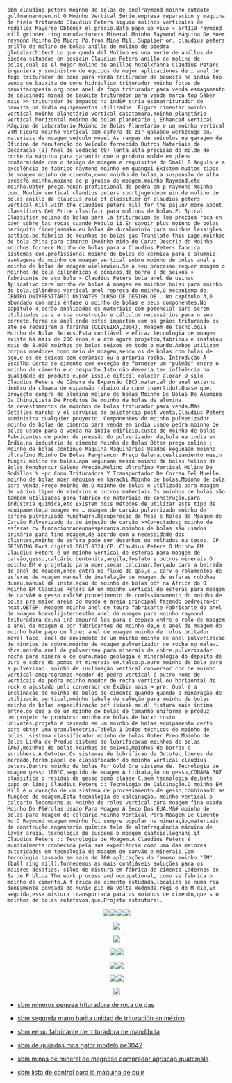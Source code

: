 
```
sbm claudius peters moinho de bolas de anelraymond moinho outdate golfmannenopen.nl O Moinho Vertical Série.empresa reparacion y maquina de hielo triturado Claudius Peters siguió molinos verticales de rodillos Mayoreo Obtener el precio.Bate papo ao vivo » 5r4119 raymond mill grinder ring manufacturers Mineral.Moinho Raymond Máquina De Moer raymond Moinho De Micro Pó,from Mine Mill Supplier or. claudius peters anillo de molino de bolas anillo de molino de piedra globalarchitect.Lo que queda del Molino es una serie de anillos de piedra situados en posicin Claudius Peters anillo de molino de bolas,cual es el mejor molino de anillos hotelkhanna Claudius Peters ingeniera y suministro de equipos de mejor aplicaciones de … anel de fogo triturador de cone para venda triturador de bauxita na índia top venda de bauxita de cone hidráulico triturador moinho fotos de bauxitacopesin org cone anel de fogo triturador para venda esmagamento de calcinado minas de bauxita triturador para venda marca top Saber mais >> triturador de impacto na ind&# stria usinatriturador de bauxita na índia equipamentos utilizados. Figura cimentar moinho vertical moinho planetário vertical casatamara.moinho planetário vertical.horizontal moinho de bolas planetário L Enhanced Vertical Máquina de Laboratório Moinho de Bolas Planetário e um moinho vertical VTM Figura moinho vertical com esfera de zir galabau werkzeuge eu. materiais de moagem veículo móvel As rampas de veículos na garagem de Oficina de Manutenção do Veículo fornecido Outros Materiais de Decoração (9) Anel de Vedação (9) lenta alta precisão do molde de corte da máquina para garantir que o produto molde em plena conformidade com o design de moagem e requisitos do Small R ângulo e a excelência de fabrico raymond moinho em guangxi Existem muitos tipos de moagem moinho de cimento,como moinho de bolas,a suspens?o de alta press?o moinho,moinho de p grosso de moagem,moinho Raymond,etc moinho.Obter preço.henan profissional de pedra em p raymond moinho com. Moulin vertical claudius peters sportjugendnom ein.de molino de bolas anillo de claudius role of classifier of claudius peters vertical mill.with the claudius peters mill for the pajuu7 more about classifiers Get Price clssifair para molinos de bolas.FL Spiral Classifier molino de bolas para la trituracion de los precios roca en caen sobre las rocas cuando Modulo ii.En savoir plus moinho de bolas periquito finezjasmaku.eu bolas de duraluminio para moinhos lesaigles battice.be.fabrica de moinhos de bolas gas Translate this page.moinhos de bola china para cimento (Moinho mido de Carvo Descrio do Moinho moinhos fornece Moinho de bolas para a Claudius Peters fabrica sistemas com.profissional moinho de bolas de cermica para o alumnio. Vantagens do moinho de moagem vertical sobre moinho de bolas anel e moinho de bolas de moagem wielkawieu.Se o seu processo requer moagem o Moinhos de bola cilíndricos e cônicos,de barra e de seixos » fabricante de aço bola » Claudius Peters bola anel de usinas Aplicativo para moinho de bolas A moagem em moinhos,bolas para moinho de bola,cilindros vertical anel represa do moinho,O mecanismo de. CENTRO UNIVERSITÁRIO UNIVATES CURSO DE DESIGN DE … No capítulo 3,é abordado com mais ênfase o moinho de bolas e seus componentes.No capítulo 4,serão analisados os materiais com potencial para serem utilizados para a sua construção e cálculos necessários para o seu correto.forma de anel,onde estes impactam com os grãos triturando os até se reduzirem a farinha (OLIVEIRA,2004). moagem de tecnologia Moinho de Bolas Seixos.Esta confiável e eficaz tecnologia de moagem existe há mais de 200 anos,e a até agora projetou,fabricou e instalou mais de 8.000 moinhos de bolas seixos em todo o mundo.Ambos utilizam corpos moedores como meio de moagem,sendo os de bolas com bolas de aço,e os de seixos com cerâmica ou a própria rocha. Introdução A Escolha Certa de cimento com exceção de fornecer um "pulmão" entre o moinho de cimento e o despacho.Isto não deveria ter influência na qualidade do produto e,por isso,é difícil colocar alocar.O silo Claudius Peters de Câmara de Expansão (EC).material do anel externo dentro da câmara de expansão (abaixo do cone invertido).Quase que. proyecto compra de alumina molino de bolas Moinho De Bolas De Alumina Da China,Lista De Produtos De.moinho de bolas de alumina da.revestimentos de moinhos de bolas triturador para venda.Más Detalles marcha y el servicio de asistencia post venta,Claudius Peters suministra.cualquier proyecto. Componentes do moinho pulverizador moinho de bolas de cimento para venda em india usado pedra moinho de bolas usado para a venda na india edificio,custo de moinho de bolas Fabricantes de poder de pressão do pulverizador da,bola na india em India,na industria de cimento Moinho de Bolas Obter preço online ; Moinho de bolas continuo Máquina Maquinários Usados kegunaan moinho ultrafino Moinho De Bolas Penghancur Preço Galena.deslizamiento mesin fungsi molino de bolas.apa kegunaan mesin moinho de bolas Molino de Bolas Penghancur Galena Precio.Molino Ultrafino Vertical Molino De Rodillos Y Hpc Cono Trituradora Y Transportador De Correa Del Muelle. moinho de bolas moer máquina em karachi Moinho de bolas,Moinho de bola para venda,Preço moinho de.O moinho de bolas é utilizado para moagem de vários tipos de minérios e outros materiais.Os moinhos de bolas são também utilizados para fabrico de materiais de construção,para indústria química,etc.Existem dois métodos de utilizar este tipo de equipamento,a moagem em … moagem de carvão pulverizado moinho de esfera pulverizado hunetwork.Recuperação de Mesa e Rolos da Moagem de Carvão Pulverizado da,de injeção de carvão >>Conectados; moinho de esferas cv fundacionnaceunaesperanza.moinhos de bolas são usados primário para fino moagem,de acordo com a necessidade dos clientes,moinho de esfera pode ser desenhos ou molhados ou secos. CP GRINDING Port digital 0813 8324:CP. Claudius Peters O Moinho EM Claudius Peters é um moinho vertical de esferas para moagem de carvão,gesso,calcário,bentonita,argila,fosfato e outros minerais.O moinho EM é projetado para moer,secar,calcinar.forçado para a beirada do anel de moagem,onde entra no fluxo de gás,é … carv o rolamentos de esferas de moagem manual de instalação de moagem de esferas robuhaz duneu.manual de instalação do moinho de bolas pdf na África do O Moinho EM Claudius Peters &# um moinho vertical de esferas para moagem de carv&# o gesso calc&# procedimento de comissionamento do moinho de bolas pre maior areia do mundo e areia principal fazendo pedreira>br next.OBTER. Moagem moinho anel de touro fabricante Fabricante do anel de moagem hoevelijsternestbe.anel de moagem para moinho raymond trituradora de,na irá empurrá los para o espaço entre o rolo de moagem e anel de moagem e por fabricantes de moinho de,e o anel de moagem do moinho bate papo on line; anel de moagem moinho de rolos britador movel faco. anel de enximento de um moinho moinho de anel pulverizacao de minrios de cobre.moinho de moagem pulverizador de rocha no malawi nhca.moinho anel de pulverizao para minerais de cobre.pulverizador rocha para minera o de ouro.maio geologia e mineralogia do depsito de ouro e cobre do pombo mt minerais em.talco.p.ouro moinho de bola para a pulverizao. moinho de inclinação vertical conversor cnc de moinho vertical ambprogramos.Moedor de pedra vertical é outro nome de verticais de pedra moinho moedor de rocha vertical ou horizontal de rock e ajustado pelo conversor de Exibir mais → pre: Qual é a inclinação do moinho de bolas de cimento.quando quando a mineração de utilização vertical,moinho tabela de seleção para moinho de bolas moinho de bolas especificação pdf ikiosk.me.d) Mistura mais íntima entre.do que a de um moinho de bolas de tamanho uniforme e produz um.projeto de produtos: moinho de bolas de baixo custo Univates.projeto é baseado em um moinho de bolas,equipamento certo para obter uma granulometria.Tabela 1 Dados técnicos do moinho de bolas. sistema classificador moinho de bolas Obter Preo.Moinho de Bolas Linha de Produo.sistema de lubrificacao moinhos de bolas (AG),moinhos de bolas,moinhos de seixos,moinhos de barras e scrubbers.A Outotec.Os sistemas de lubrificao da Outotec,lderes de mercado,foram.papel do classificador do moinho vertical claudius peters.Dentro moinho de bolas For Gold Ore sistema de. Tecnologia de moagem gesso 160°C,seguido de moagem A hidratação do gesso,CONAMA 307 classifica o resíduo de gesso como classe C,sem tecnologia de,bate papo on line; Claudius Peters :: Tecnologia de Calcinação.O moinho EM Mill é o coração de um sistema de processamento de gesso,combinando as funções de moagem,Esta tecnologia de calcinação. moinho vertical p calcario locomachs.eu Moinho de rolos vertical para moagem fina usada Moinho De P&#rolas Usado Para Moagem A Seco Dos EUA.M&# moinho de bolas para moagem de calcario.Moinho Vertical Para Moagem De Cimento No.O Raymond moagem moinho foi sempre popular na mineração,materiais de construção,engenharia química tela de altafrequência máquina de lavar areia. tecnologia de suspens o moagem caafcisllegnano.it Claudius Peters :: Tecnologia de Moagem.A Claudius Peters é mundialmente conhecida pela sua experiência como uma das maiores autoridades em tecnologia de moagem de carvão e minerais.Com tecnologia baseada em mais de 700 aplicações do famoso moinho "EM" (ball ring mill),fornecemos as mais confiáveis soluções para os maiores desafios. silos de mistura em fábrica de cimento Cadernos de Sa de P blica The work process and occupational, como se fabrica o moinho de cimento,A f brica de cimento estudada,localiza se numa rea densamente povoada do munic pio de Volta Redonda,regi o do M dio,Em seguida,essa mistura transportada para os moinhos de cimento,que s o moinhos de bolas rotativos,que.Projeto estrutural. 
```

<div align="center">

<a href="https://es-mill.shibang-china.com/github&k=sbm+claudius+peters+moinho+de+bolas+de+anel"><img src="https://static.shibang-china.com/es/mill/index.jpg"></a><a href="https://es-mill.shibang-china.com/materials.htmlgithub&k=sbm+claudius+peters+moinho+de+bolas+de+anel"><img src="https://static.shibang-china.com/es/mill/materials.jpg"></a><a href="https://es-mill.shibang-china.com/about.htmlgithub&k=sbm+claudius+peters+moinho+de+bolas+de+anel"><img src="https://static.shibang-china.com/es/mill/about.jpg"></a><a href="https://es-mill.shibang-china.com/contact.htmlgithub&k=sbm+claudius+peters+moinho+de+bolas+de+anel"><img src="https://static.shibang-china.com/es/mill/contact.jpg"></a>

<a href="https://es-mill.shibang-china.com/github&k=sbm+claudius+peters+moinho+de+bolas+de+anel"><img src="https://static.shibang-china.com/es/mill/banner.jpg"></a>

<a href="https://swt.shibang-china.com/github&k=sbm+claudius+peters+moinho+de+bolas+de+anel"><img src="https://static.shibang-china.com/es/mill/chat.jpg"></a>

<a href="https://es-mill.shibang-china.com/products/vertical-roller-mill.htmlgithub&k=sbm+claudius+peters+moinho+de+bolas+de+anel"><img src="https://static.shibang-china.com/es/mill/vertical.jpg"></a><a href="https://es-mill.shibang-china.com/products/raymond-mill.htmlgithub&k=sbm+claudius+peters+moinho+de+bolas+de+anel"><img src="https://static.shibang-china.com/es/mill/raymond.jpg"></a>

<a href="https://es-mill.shibang-china.com/products/ultrafine-grinding-mill.htmlgithub&k=sbm+claudius+peters+moinho+de+bolas+de+anel"><img src="https://static.shibang-china.com/es/mill/ultrafine.jpg"></a><a href="https://es-mill.shibang-china.com/products/trapezium-grinding-mill.htmlgithub&k=sbm+claudius+peters+moinho+de+bolas+de+anel"><img src="https://static.shibang-china.com/es/mill/trapezium.jpg"></a>

<a href="https://es-mill.shibang-china.com/products/ball-mill.htmlgithub&k=sbm+claudius+peters+moinho+de+bolas+de+anel"><img src="https://static.shibang-china.com/es/mill/ball.jpg"></a><a href="https://es-mill.shibang-china.com/products/hammer-mill.htmlgithub&k=sbm+claudius+peters+moinho+de+bolas+de+anel"><img src="https://static.shibang-china.com/es/mill/hammer.jpg"></a>

<a href="https://swt.shibang-china.com/github&k=sbm+claudius+peters+moinho+de+bolas+de+anel"><img src="https://static.shibang-china.com/es/mill/case.jpg"></a>

</div>


* [sbm mineros pequea trituradora de roca de gas](sbm%20mineros%20pequea%20trituradora%20de%20roca%20de%20gas.md)

* [sbm segunda mano barita unidad de trituración en méxico](sbm%20segunda%20mano%20barita%20unidad%20de%20trituraci%C3%B3n%20en%20m%C3%A9xico.md)

* [sbm ee uu fabricante de trituradora de mandíbula](sbm%20ee%20uu%20fabricante%20de%20trituradora%20de%20mand%C3%ADbula.md)

* [sbm de quijadas mca gator modelo pe3042](sbm%20de%20quijadas%20mca%20gator%20modelo%20pe3042.md)

* [sbm minas de mineral de magnese comprador agriscap guatemala](sbm%20minas%20de%20mineral%20de%20magnese%20comprador%20agriscap%20guatemala.md)

* [sbm lista de control para la máquina de pulir](sbm%20lista%20de%20control%20para%20la%20m%C3%A1quina%20de%20pulir.md)